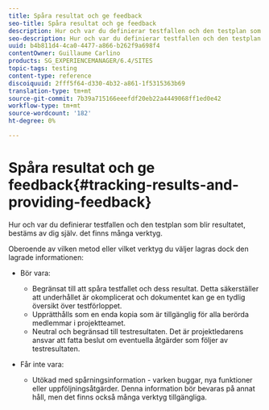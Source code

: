 ```yaml
---
title: Spåra resultat och ge feedback
seo-title: Spåra resultat och ge feedback
description: Hur och var du definierar testfallen och den testplan som blir resultatet beror på ditt eget val
seo-description: Hur och var du definierar testfallen och den testplan som blir resultatet beror på ditt eget val
uuid: b4b811d4-4ca0-4477-a866-b262f9a698f4
contentOwner: Guillaume Carlino
products: SG_EXPERIENCEMANAGER/6.4/SITES
topic-tags: testing
content-type: reference
discoiquuid: 2fff5f64-d330-4b32-a861-1f5315363b69
translation-type: tm+mt
source-git-commit: 7b39a715166eeefdf20eb22a4449068ff1ed0e42
workflow-type: tm+mt
source-wordcount: '182'
ht-degree: 0%

---
```



# Spåra resultat och ge feedback{#tracking-results-and-providing-feedback}

Hur och var du definierar testfallen och den testplan som blir resultatet, bestäms av dig själv. det finns många verktyg.

Oberoende av vilken metod eller vilket verktyg du väljer lagras dock den lagrade informationen:

* Bör vara:

   * Begränsat till att spåra testfallet och dess resultat. Detta säkerställer att underhållet är okomplicerat och dokumentet kan ge en tydlig översikt över testförloppet.
   * Upprätthålls som en enda kopia som är tillgänglig för alla berörda medlemmar i projektteamet.
   * Neutral och begränsad till testresultaten. Det är projektledarens ansvar att fatta beslut om eventuella åtgärder som följer av testresultaten.

* Får inte vara:

   * Utökad med spårningsinformation - varken buggar, nya funktioner eller uppföljningsåtgärder. Denna information bör bevaras på annat håll, men det finns också många verktyg tillgängliga.

